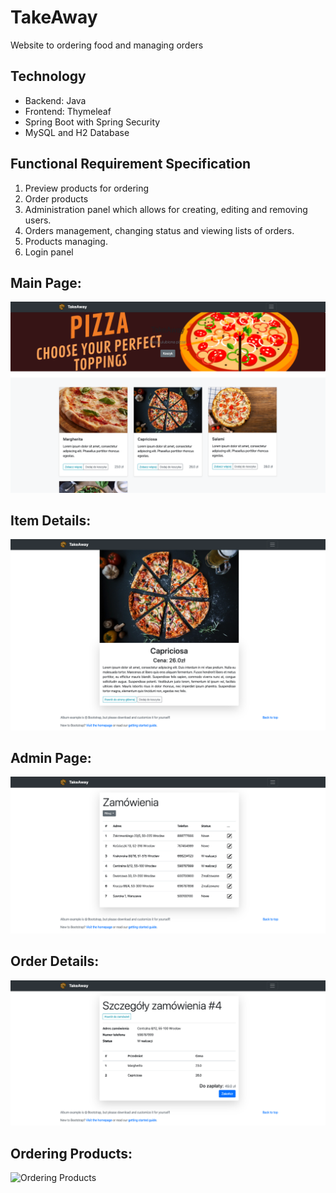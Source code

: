 # TakeAway
Website to ordering food and managing orders

## Technology
- Backend:  Java
- Frontend: Thymeleaf
- Spring Boot with Spring Security
- MySQL and H2 Database

## Functional Requirement Specification
1. Preview products for ordering
2. Order products
3. Administration panel which allows for creating, editing and removing users.
4. Orders management, changing status and viewing lists of orders.
5. Products managing.
6. Login panel

## Main Page:
![Main Page](https://github.com/BrunonLemanski/takeaway/blob/master/screenshots/screenshot1.png)

## Item Details:
![Item Details](https://github.com/BrunonLemanski/takeaway/blob/master/screenshots/screenshot2.png)

## Admin Page:
![Admin Page](https://github.com/BrunonLemanski/takeaway/blob/master/screenshots/screenshot8.png)

## Order Details:
![Order Details](https://github.com/BrunonLemanski/takeaway/blob/master/screenshots/screenshot9.png)

## Ordering Products:
![Ordering Products](https://github.com/BrunonLemanski/takeaway/blob/master/screenshots/orders_gif.gif)

